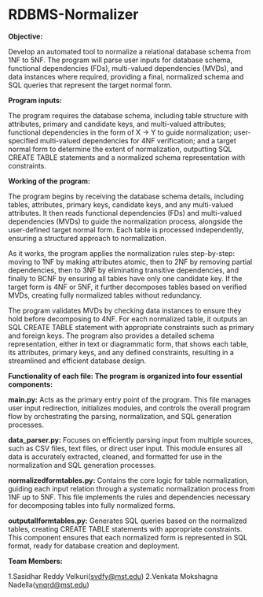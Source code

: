# RDBMS-Normalizer
**Objective:**

Develop an automated tool to normalize a relational database schema from 1NF to 5NF. The program will parse user inputs for database schema, functional dependencies (FDs), multi-valued dependencies (MVDs), and data instances where required, providing a final, normalized schema and SQL queries that represent the target normal form.

**Program inputs:**

The program requires the database schema, including table structure with attributes, primary and candidate keys, and multi-valued attributes; functional dependencies in the form of X → Y to guide normalization; user-specified multi-valued dependencies for 4NF verification; and a target normal form to determine the extent of normalization, outputting SQL CREATE TABLE statements and a normalized schema representation with constraints.

**Working of the program:**

The program begins by receiving the database schema details, including tables, attributes, primary keys, candidate keys, and any multi-valued attributes. It then reads functional dependencies (FDs) and multi-valued dependencies (MVDs) to guide the normalization process, alongside the user-defined target normal form. Each table is processed independently, ensuring a structured approach to normalization.

As it works, the program applies the normalization rules step-by-step: moving to 1NF by making attributes atomic, then to 2NF by removing partial dependencies, then to 3NF by eliminating transitive dependencies, and finally to BCNF by ensuring all tables have only one candidate key. If the target form is 4NF or 5NF, it further decomposes tables based on verified MVDs, creating fully normalized tables without redundancy.

The program validates MVDs by checking data instances to ensure they hold before decomposing to 4NF. For each normalized table, it outputs an SQL CREATE TABLE statement with appropriate constraints such as primary and foreign keys. The program also provides a detailed schema representation, either in text or diagrammatic form, that shows each table, its attributes, primary keys, and any defined constraints, resulting in a streamlined and efficient database design.

**Functionality of each file: The program is organized into four essential components:**

**main.py:** Acts as the primary entry point of the program. This file manages user input redirection, initializes modules, and controls the overall program flow by orchestrating the parsing, normalization, and SQL generation processes.

**data_parser.py:** Focuses on efficiently parsing input from multiple sources, such as CSV files, text files, or direct user input. This module ensures all data is accurately extracted, cleaned, and formatted for use in the normalization and SQL generation processes.

**normalizedformtables.py:** Contains the core logic for table normalization, guiding each input relation through a systematic normalization process from 1NF up to 5NF. This file implements the rules and dependencies necessary for decomposing tables into fully normalized forms.

**outputallformtables.py:** Generates SQL queries based on the normalized tables, creating CREATE TABLE statements with appropriate constraints. This component ensures that each normalized form is represented in SQL format, ready for database creation and deployment.

**Team Members:**

1.Sasidhar Reddy Velkuri(svdfy@mst.edu)
2.Venkata Mokshagna Nadella(vnqrd@mst.edu)
